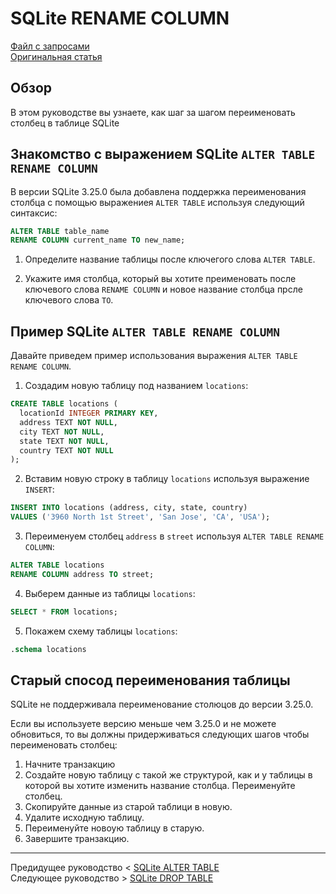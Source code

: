 # SQLite RENAME COLUMN #########################

[Файл с запросами][querys]   
[Оригинальная статья][origin]

[querys]: ./querys.sql
[origin]: https://www.sqlitetutorial.net/sqlite-rename-column/

## Обзор ##############################

В этом руководстве вы узнаете, как шаг за шагом переименовать столбец в таблице SQLite

## Знакомство с выражением SQLite `ALTER TABLE RENAME COLUMN`

В версии SQLite 3.25.0 была добавлена поддержка переименования столбца с помощью выражениея `ALTER TABLE` используя следующий синтаксис:

~~~ SQL ~~~~~~~~~~~~~~~~~~~~~~~~~~~~~~~
ALTER TABLE table_name
RENAME COLUMN current_name TO new_name;
~~~~~~~~~~~~~~~~~~~~~~~~~~~~~~~~~~~~~~~

1. Определите название таблицы после ключегого слова `ALTER TABLE`.

2. Укажите имя столбца, который вы хотите преименовать после ключевого слова `RENAME COLUMN` и новое название столбца прсле ключевого слова `TO`.

## Пример SQLite `ALTER TABLE RENAME COLUMN`

Давайте приведем пример использования выражения `ALTER TABLE RENAME COLUMN`.

1. Создадим новую таблицу под названием `locations`:

~~~ SQL ~~~~~~~~~~~~~~~~~~~~~~~~~~~~~~~
CREATE TABLE locations (
  locationId INTEGER PRIMARY KEY,
  address TEXT NOT NULL,
  city TEXT NOT NULL,
  state TEXT NOT NULL,
  country TEXT NOT NULL
);
~~~~~~~~~~~~~~~~~~~~~~~~~~~~~~~~~~~~~~~

2. Вставим новую строку в таблицу `locations` используя выражение `INSERT`:

~~~ SQL ~~~~~~~~~~~~~~~~~~~~~~~~~~~~~~~
INSERT INTO locations (address, city, state, country)
VALUES ('3960 North 1st Street', 'San Jose', 'CA', 'USA');
~~~~~~~~~~~~~~~~~~~~~~~~~~~~~~~~~~~~~~~

3. Переименуем столбец `address` в `street` используя `ALTER TABLE RENAME COLUMN`:

~~~ SQL ~~~~~~~~~~~~~~~~~~~~~~~~~~~~~~~
ALTER TABLE locations
RENAME COLUMN address TO street;
~~~~~~~~~~~~~~~~~~~~~~~~~~~~~~~~~~~~~~~

4. Выберем данные из таблицы `locations`:

~~~ SQL ~~~~~~~~~~~~~~~~~~~~~~~~~~~~~~~
SELECT * FROM locations;
~~~~~~~~~~~~~~~~~~~~~~~~~~~~~~~~~~~~~~~

5. Покажем схему таблицы `locations`:

~~~ SQL ~~~~~~~~~~~~~~~~~~~~~~~~~~~~~~~
.schema locations
~~~~~~~~~~~~~~~~~~~~~~~~~~~~~~~~~~~~~~~

## Старый спосод переименования таблицы

SQLite не поддерживала переименование столюцов до версии 3.25.0.

Если вы используете версию меньше чем 3.25.0 и не можете обновиться, то вы должны придерживаться следующих шагов чтобы переименовать столбец:

1. Начните транзакцию
2. Создайте новую таблицу с такой же структурой, как и у таблицы в которой вы хотите изменить название столбца. Переименуйте столбец.
3. Скопируйте данные из старой таблици в новую.
4. Удалите исходную таблицу.
5. Переименуйте новоую таблицу в старую.
6. Завершите транзакцию.

---------------------------------------

Предидущее руководство < [SQLite ALTER TABLE][prev]  
Следующее руководство > [SQLite DROP TABLE][next]

[prev]: ../41_AlterTable/translate.md
[next]: ../43_DropTable/translate.md